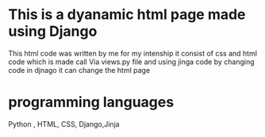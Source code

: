 # This is a dyanamic html page made using Django
This html code was written by me for my intenship it consist of css and html code which is made call Via views.py file and using jinga code 
by changing code in djnago it can change the html page

# programming languages
Python , HTML, CSS, Django,Jinja
